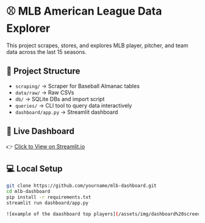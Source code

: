 # ⚾ MLB American League Data Explorer

This project scrapes, stores, and explores MLB player, pitcher, and team data across the last 15 seasons.

## 📂 Project Structure

- `scraping/` → Scraper for Baseball Almanac tables
- `data/raw/` → Raw CSVs
- `db/` → SQLite DBs and import script
- `queries/` → CLI tool to query data interactively
- `dashboard/app.py` → Streamlit dashboard

## 🚀 Live Dashboard

👉 [Click to View on Streamlit.io](https://<your-streamlit-link>)

## 💻 Local Setup

```bash
git clone https://github.com/yourname/mlb-dashboard.git
cd mlb-dashboard
pip install -r requirements.txt
streamlit run dashboard/app.py

![example of the daashboard top players](/assets/img/dashboard%20screenshort%20top%20players.png) ![example of the dashboard win %](/assets/img/dashboard%20screenshort%20win%20percentage.png)